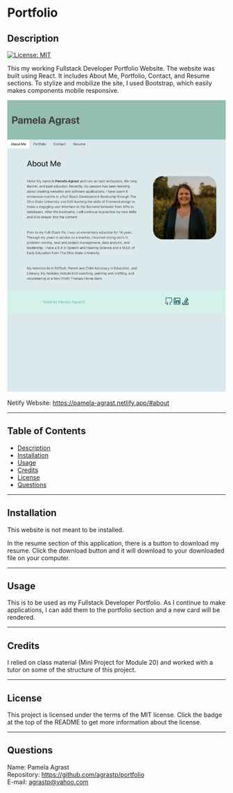 # Portfolio

## Description

 [![License: MIT](https://img.shields.io/badge/License-MIT-yellow.svg)](https://opensource.org/licenses/MIT) <br>

  This my working Fullstack Developer Portfolio Website.  The website was built using React. It includes About Me, Portfolio, Contact, and Resume sections.  To stylize and mobilize the site, I used Bootstrap, which easily makes components mobile responsive.  

![Portfolio](./public/images/portfolioImg.png)

 Netify Website: https://pamela-agrast.netlify.app/#about

----------------------

  ## Table of Contents 
  
  - [Description](#description)
  - [Installation](#installation)
  - [Usage](#usage)
  - [Credits](#credits)
  - [License](#license)
  - [Questions](#questions)

---------------------- 

  ## Installation

  This website is not meant to be installed.

  In the resume section of this application, there is a button to download my resume.  Click the download button and it will download to your downloaded file on your computer.

----------------------

  ## Usage

  This is to be used as my Fullstack Developer Portfolio.  As I continue to make applications, I can add them to the portfolio section and a new card will be rendered.
  
----------------------

  ## Credits
  
  I relied on class material (Mini Project for Module 20) and worked with a tutor on some of the structure of this project.
  
----------------------

  ## License
  
  This project is licensed under the terms of the MIT license.  Click the badge at the top of the README to get more information about the license.
  
----------------------

  ## Questions

  Name: Pamela Agrast<br>
  Repository: https://github.com/agrastp/portfolio<br>
  E-mail: agrastp@yahoo.com
  
  
